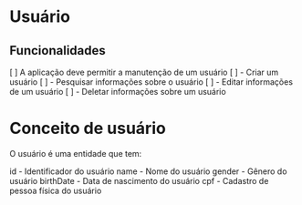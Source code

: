 # Usuário

## Funcionalidades

[ ] A aplicação deve permitir a manutenção de um usuário
    [ ] - Criar um usuário
    [ ] - Pesquisar informações sobre o usuário
    [ ] - Editar informações de um usuário
    [ ] - Deletar informações sobre um usuário

# Conceito de usuário

O usuário é uma entidade que tem:

id - Identificador do usuário
name - Nome do usuário
gender - Gênero do usuário
birthDate - Data de nascimento do usuário
cpf - Cadastro de pessoa física do usuário